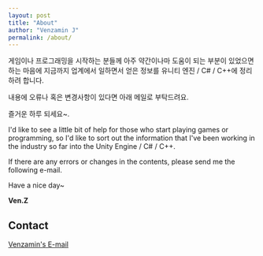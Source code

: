 ```yaml
---
layout: post
title: "About"
author: "Venzamin J"
permalink: /about/
---
```


게임이나 프로그래밍을 시작하는 분들께 아주 약간이나마 도움이 되는 부분이 있었으면 하는 마음에 지금까지 업계에서 일하면서 얻은 정보를 유니티 엔진 / C# / C++에 정리하려 합니다.

내용에 오류나 혹은 변경사항이 있다면 아래 메일로 부탁드려요.

즐거운 하루 되세요~.

I'd like to see a little bit of help for those who start playing games or programming, so I'd like to sort out the information that I've been working in the industry so far into the Unity Engine / C# / C++.

If there are any errors or changes in the contents, please send me the following e-mail.

Have a nice day~

**Ven.Z**


## Contact
[Venzamin's E-mail](mailto:rookie7319@gmail.com)
